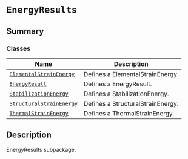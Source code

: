 # `EnergyResults`

<a id="summary"></a>

## Summary

### Classes

| Name | Description |
|----------------------------------------------------------------------------------------------------------------------------------------------------------------|------------------------------------|
| [`ElementalStrainEnergy`](ElementalStrainEnergy.md#ansys.mechanical.stubs.v242.Ansys.ACT.Automation.Mechanical.Results.EnergyResults.ElementalStrainEnergy)    | Defines a ElementalStrainEnergy.   |
| [`EnergyResult`](EnergyResult.md#ansys.mechanical.stubs.v242.Ansys.ACT.Automation.Mechanical.Results.EnergyResults.EnergyResult)                               | Defines a EnergyResult.            |
| [`StabilizationEnergy`](StabilizationEnergy.md#ansys.mechanical.stubs.v242.Ansys.ACT.Automation.Mechanical.Results.EnergyResults.StabilizationEnergy)          | Defines a StabilizationEnergy.     |
| [`StructuralStrainEnergy`](StructuralStrainEnergy.md#ansys.mechanical.stubs.v242.Ansys.ACT.Automation.Mechanical.Results.EnergyResults.StructuralStrainEnergy) | Defines a StructuralStrainEnergy.  |
| [`ThermalStrainEnergy`](ThermalStrainEnergy.md#ansys.mechanical.stubs.v242.Ansys.ACT.Automation.Mechanical.Results.EnergyResults.ThermalStrainEnergy)          | Defines a ThermalStrainEnergy.     |

<a id="description"></a>

## Description

EnergyResults subpackage.

<!-- !! processed by numpydoc !! -->

